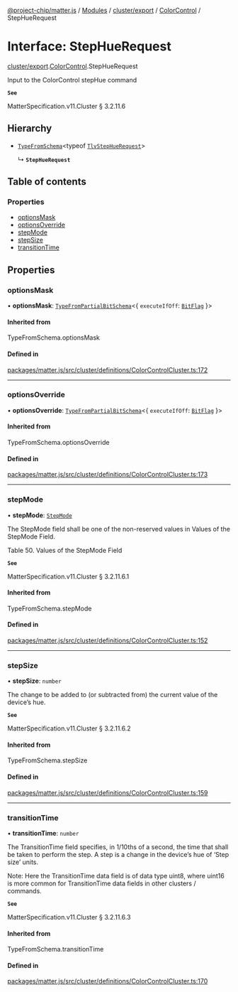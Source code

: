 [@project-chip/matter.js](../README.md) / [Modules](../modules.md) / [cluster/export](../modules/cluster_export.md) / [ColorControl](../modules/cluster_export.ColorControl.md) / StepHueRequest

# Interface: StepHueRequest

[cluster/export](../modules/cluster_export.md).[ColorControl](../modules/cluster_export.ColorControl.md).StepHueRequest

Input to the ColorControl stepHue command

**`See`**

MatterSpecification.v11.Cluster § 3.2.11.6

## Hierarchy

- [`TypeFromSchema`](../modules/tlv_export.md#typefromschema)\<typeof [`TlvStepHueRequest`](../modules/cluster_export.ColorControl.md#tlvstephuerequest)\>

  ↳ **`StepHueRequest`**

## Table of contents

### Properties

- [optionsMask](cluster_export.ColorControl.StepHueRequest.md#optionsmask)
- [optionsOverride](cluster_export.ColorControl.StepHueRequest.md#optionsoverride)
- [stepMode](cluster_export.ColorControl.StepHueRequest.md#stepmode)
- [stepSize](cluster_export.ColorControl.StepHueRequest.md#stepsize)
- [transitionTime](cluster_export.ColorControl.StepHueRequest.md#transitiontime)

## Properties

### optionsMask

• **optionsMask**: [`TypeFromPartialBitSchema`](../modules/schema_export.md#typefrompartialbitschema)\<\{ `executeIfOff`: [`BitFlag`](../modules/schema_export.md#bitflag)  }\>

#### Inherited from

TypeFromSchema.optionsMask

#### Defined in

[packages/matter.js/src/cluster/definitions/ColorControlCluster.ts:172](https://github.com/project-chip/matter.js/blob/c0d55745d5279e16fdfaa7d2c564daa31e19c627/packages/matter.js/src/cluster/definitions/ColorControlCluster.ts#L172)

___

### optionsOverride

• **optionsOverride**: [`TypeFromPartialBitSchema`](../modules/schema_export.md#typefrompartialbitschema)\<\{ `executeIfOff`: [`BitFlag`](../modules/schema_export.md#bitflag)  }\>

#### Inherited from

TypeFromSchema.optionsOverride

#### Defined in

[packages/matter.js/src/cluster/definitions/ColorControlCluster.ts:173](https://github.com/project-chip/matter.js/blob/c0d55745d5279e16fdfaa7d2c564daa31e19c627/packages/matter.js/src/cluster/definitions/ColorControlCluster.ts#L173)

___

### stepMode

• **stepMode**: [`StepMode`](../enums/cluster_export.ColorControl.StepMode.md)

The StepMode field shall be one of the non-reserved values in Values of the StepMode Field.

Table 50. Values of the StepMode Field

**`See`**

MatterSpecification.v11.Cluster § 3.2.11.6.1

#### Inherited from

TypeFromSchema.stepMode

#### Defined in

[packages/matter.js/src/cluster/definitions/ColorControlCluster.ts:152](https://github.com/project-chip/matter.js/blob/c0d55745d5279e16fdfaa7d2c564daa31e19c627/packages/matter.js/src/cluster/definitions/ColorControlCluster.ts#L152)

___

### stepSize

• **stepSize**: `number`

The change to be added to (or subtracted from) the current value of the device’s hue.

**`See`**

MatterSpecification.v11.Cluster § 3.2.11.6.2

#### Inherited from

TypeFromSchema.stepSize

#### Defined in

[packages/matter.js/src/cluster/definitions/ColorControlCluster.ts:159](https://github.com/project-chip/matter.js/blob/c0d55745d5279e16fdfaa7d2c564daa31e19c627/packages/matter.js/src/cluster/definitions/ColorControlCluster.ts#L159)

___

### transitionTime

• **transitionTime**: `number`

The TransitionTime field specifies, in 1/10ths of a second, the time that shall be taken to perform the
step. A step is a change in the device’s hue of ‘Step size’ units.

Note: Here the TransitionTime data field is of data type uint8, where uint16 is more common for
TransitionTime data fields in other clusters / commands.

**`See`**

MatterSpecification.v11.Cluster § 3.2.11.6.3

#### Inherited from

TypeFromSchema.transitionTime

#### Defined in

[packages/matter.js/src/cluster/definitions/ColorControlCluster.ts:170](https://github.com/project-chip/matter.js/blob/c0d55745d5279e16fdfaa7d2c564daa31e19c627/packages/matter.js/src/cluster/definitions/ColorControlCluster.ts#L170)
